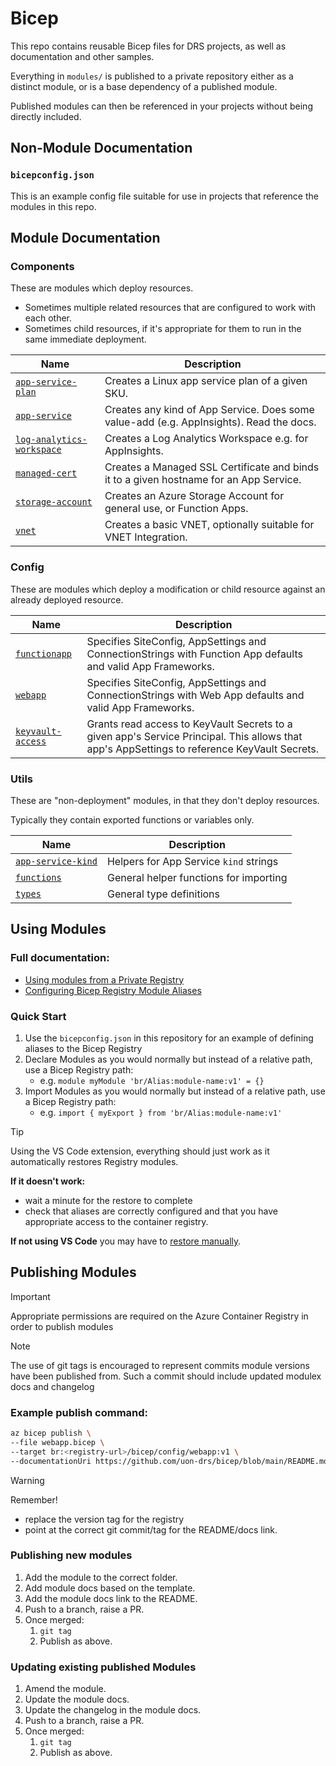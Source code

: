 # Bicep

This repo contains reusable Bicep files for DRS projects, as well as documentation and other samples.

Everything in `modules/` is published to a private repository either as a distinct module, or is a base dependency of a published module.

Published modules can then be referenced in your projects without being directly included.

## Non-Module Documentation

### `bicepconfig.json`

This is an example config file suitable for use in projects that reference the modules in this repo.

## Module Documentation

### Components

These are modules which deploy resources.

- Sometimes multiple related resources that are configured to work with each other.
- Sometimes child resources, if it's appropriate for them to run in the same immediate deployment.

Name | Description
-|-
[`app-service-plan`](docs/components/app-service-plan.md) | Creates a Linux app service plan of a given SKU.
[`app-service`](docs/components/app-service.md) | Creates any kind of App Service. Does some value-add (e.g. AppInsights). Read the docs.
[`log-analytics-workspace`](docs/components/log-analytics-workspace.md) | Creates a Log Analytics Workspace e.g. for AppInsights.
[`managed-cert`](docs/components/managed-cert.md) | Creates a Managed SSL Certificate and binds it to a given hostname for an App Service.
[`storage-account`](docs/components/storage-account.md) | Creates an Azure Storage Account for general use, or Function Apps.
[`vnet`](docs/components/vnet.md) | Creates a basic VNET, optionally suitable for VNET Integration.

### Config

These are modules which deploy a modification or child resource against an already deployed resource.

Name | Description
-|-
[`functionapp`](docs/components/functionapp.md) | Specifies SiteConfig, AppSettings and ConnectionStrings with Function App defaults and valid App Frameworks.
[`webapp`](docs/components/webapp.md) | Specifies SiteConfig, AppSettings and ConnectionStrings with Web App defaults and valid App Frameworks.
[`keyvault-access`](docs/components/keyvault-access.md) | Grants read access to KeyVault Secrets to a given app's Service Principal. This allows that app's AppSettings to reference KeyVault Secrets.

### Utils

These are "non-deployment" modules, in that they don't deploy resources.

Typically they contain exported functions or variables only.

Name | Description
-|-
[`app-service-kind`](docs/utils/app-service-kind.md) | Helpers for App Service `kind` strings
[`functions`](docs/utils/functions.md) | General helper functions for importing
[`types`](docs/utils/types.md) | General type definitions

## Using Modules

### Full documentation:

- [Using modules from a Private Registry](https://learn.microsoft.com/en-us/azure/azure-resource-manager/bicep/modules#private-module-registry)
- [Configuring Bicep Registry Module Aliases](https://learn.microsoft.com/en-us/azure/azure-resource-manager/bicep/bicep-config-modules#aliases-for-modules)

### Quick Start

1. Use the `bicepconfig.json` in this repository for an example of defining aliases to the Bicep Registry
1. Declare Modules as you would normally but instead of a relative path, use a Bicep Registry path:
    - e.g. `module myModule 'br/Alias:module-name:v1' = {}`
1. Import Modules as you would normally but instead of a relative path, use a Bicep Registry path:
    - e.g. `import { myExport } from 'br/Alias:module-name:v1'`

> [!TIP]   
> Using the VS Code extension, everything should just work as it automatically restores Registry modules.
>
> **If it doesn't work:**
> - wait a minute for the restore to complete
> - check that aliases are correctly configured and that you have appropriate access to the container registry.
>
> **If not using VS Code** you may have to [restore manually](https://learn.microsoft.com/en-us/azure/azure-resource-manager/bicep/bicep-cli#restore).

## Publishing Modules

> [!IMPORTANT]
> Appropriate permissions are required on the Azure Container Registry in order to publish modules

> [!NOTE]
> The use of git tags is encouraged to represent commits module versions have been published from. Such a commit should include updated modulex docs and changelog

### Example publish command:

```bash
az bicep publish \
--file webapp.bicep \
--target br:<registry-url>/bicep/config/webapp:v1 \
--documentationUri https://github.com/uon-drs/bicep/blob/main/README.md
```

> [!WARNING]
> Remember! 
> - replace the version tag for the registry
> - point at the correct git commit/tag for the README/docs link.

### Publishing new modules

1. Add the module to the correct folder.
1. Add module docs based on the template.
1. Add the module docs link to the README.
1. Push to a branch, raise a PR.
1. Once merged:
    1. `git tag`
    1. Publish as above.

### Updating existing published Modules

1. Amend the module.
1. Update the module docs.
1. Update the changelog in the module docs.
1. Push to a branch, raise a PR.
1. Once merged:
    1. `git tag`
    1. Publish as above.